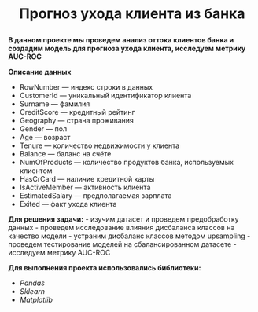 # <p style="text-align: center;"> Прогноз ухода клиента из банка </p>

**В данном проекте мы проведем анализ оттока клиентов банка и создадим модель для прогноза ухода клиента, исследуем метрику AUC-ROC**
    
**Описание данных**
- RowNumber — индекс строки в данных
- CustomerId — уникальный идентификатор клиента
- Surname — фамилия
- CreditScore — кредитный рейтинг
- Geography — страна проживания
- Gender — пол
- Age — возраст
- Tenure — количество недвижимости у клиента
- Balance — баланс на счёте
- NumOfProducts — количество продуктов банка, используемых клиентом
- HasCrCard — наличие кредитной карты
- IsActiveMember — активность клиента
- EstimatedSalary — предполагаемая зарплата
- Exited — факт ухода клиента

**Для решения задачи:** 
    - изучим датасет и проведем предобработку данных
    - проведем исследование влияния дисбаланса классов на качество модели
    - устраним дисбаланс классов методом upsampling
    - проведем тестирование моделей на сбалансированном датасете
    - исследуем метрику AUC-ROC

**Для выполнения проекта использовались библиотеки:**  
- *Pandas*  
- *Sklearn* 
- *Matplotlib*


```python

```
